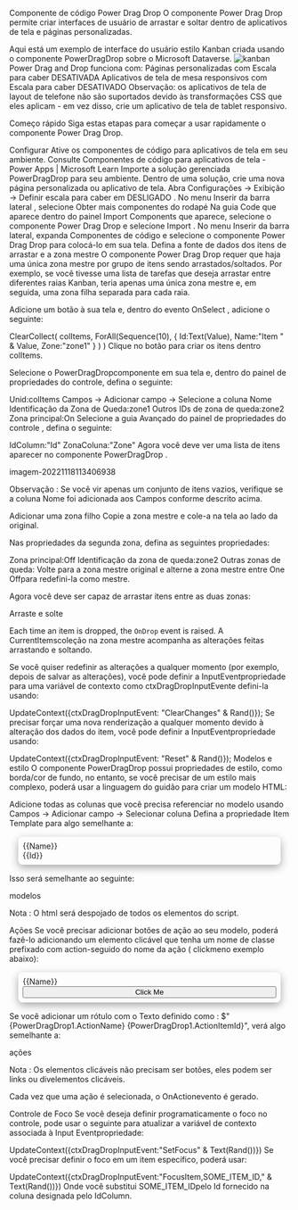 Componente de código Power Drag Drop
O componente Power Drag Drop permite criar interfaces de usuário de arrastar e soltar dentro de aplicativos de tela e páginas personalizadas.

Aqui está um exemplo de interface do usuário estilo Kanban criada usando o componente PowerDragDrop sobre o Microsoft Dataverse.
![kanban](https://user-images.githubusercontent.com/124692478/228073637-f130f5fd-9cd1-45a7-88dd-82837b8ec021.gif)
Power Drag and Drop funciona com:
Páginas personalizadas com Escala para caber DESATIVADA
Aplicativos de tela de mesa responsivos com Escala para caber DESATIVADO
Observação: os aplicativos de tela de layout de telefone não são suportados devido às transformações CSS que eles aplicam - em vez disso, crie um aplicativo de tela de tablet responsivo.


Começo rápido
Siga estas etapas para começar a usar rapidamente o componente Power Drag Drop.

Configurar
Ative os componentes de código para aplicativos de tela em seu ambiente. Consulte Componentes de código para aplicativos de tela - Power Apps | Microsoft Learn
Importe a solução gerenciada PowerDragDrop para seu ambiente.
Dentro de uma solução, crie uma nova página personalizada ou aplicativo de tela.
Abra Configurações -> Exibição -> Definir escala para caber em DESLIGADO .
No menu Inserir da barra lateral , selecione Obter mais componentes do rodapé
Na guia Code que aparece dentro do painel Import Components que aparece, selecione o componente Power Drag Drop e selecione Import .
No menu Inserir da barra lateral, expanda Componentes de código e selecione o componente Power Drag Drop para colocá-lo em sua tela.
Defina a fonte de dados dos itens de arrastar e a zona mestre
O componente Power Drag Drop requer que haja uma única zona mestre por grupo de itens sendo arrastados/soltados. Por exemplo, se você tivesse uma lista de tarefas que deseja arrastar entre diferentes raias Kanban, teria apenas uma única zona mestre e, em seguida, uma zona filha separada para cada raia.

Adicione um botão à sua tela e, dentro do evento OnSelect , adicione o seguinte:

ClearCollect(
    colItems,
    ForAll(Sequence(10),
        {
            Id:Text(Value),
            Name:"Item " & Value,
            Zone:"zone1"
        }
    )
)
Clique no botão para criar os itens dentro colItems.

Selecione o PowerDragDropcomponente em sua tela e, dentro do painel de propriedades do controle, defina o seguinte:

Unid:colItems
Campos -> Adicionar campo -> Selecione a coluna Nome
Identificação da Zona de Queda:zone1
Outros IDs de zona de queda:zone2
Zona principal:On
Selecione a guia Avançado do painel de propriedades do controle , defina o seguinte:

IdColumn:"Id"
ZonaColuna:"Zone"
Agora você deve ver uma lista de itens aparecer no componente PowerDragDrop .

imagem-20221118113406938

Observação : Se você vir apenas um conjunto de itens vazios, verifique se a coluna Nome foi adicionada aos Campos conforme descrito acima.

Adicionar uma zona filho
Copie a zona mestre e cole-a na tela ao lado da original.

Nas propriedades da segunda zona, defina as seguintes propriedades:

Zona principal:Off
Identificação da zona de queda:zone2
Outras zonas de queda:<No Value>
Volte para a zona mestre original e alterne a zona mestre entre One Offpara redefini-la como mestre.

Agora você deve ser capaz de arrastar itens entre as duas zonas:

Arraste e solte

Each time an item is dropped, the `OnDrop` event is raised.
A CurrentItemscoleção na zona mestre acompanha as alterações feitas arrastando e soltando.

Se você quiser redefinir as alterações a qualquer momento (por exemplo, depois de salvar as alterações), você pode definir a InputEventpropriedade para uma variável de contexto como ctxDragDropInputEvente defini-la usando:

UpdateContext({ctxDragDropInputEvent: "ClearChanges" & Rand()});
Se precisar forçar uma nova renderização a qualquer momento devido à alteração dos dados do item, você pode definir a InputEventpropriedade usando:

UpdateContext({ctxDragDropInputEvent: "Reset" & Rand()});
Modelos e estilo
O componente PowerDragDrop possui propriedades de estilo, como borda/cor de fundo, no entanto, se você precisar de um estilo mais complexo, poderá usar a linguagem do guidão para criar um modelo HTML:

Adicione todas as colunas que você precisa referenciar no modelo usando Campos -> Adicionar campo -> Selecionar coluna
Defina a propriedade Item Template para algo semelhante a:
<div
	style="
		box-shadow: rgba(0, 0, 0, 0.35) 0px 5px 15px;
		display:flex;
		flex-direction: column;
		margin: 16px;
        padding: 8px;
        border-radius: 8px;
	">
	<div>{{Name}}</div>
	<div>{{Id}}</div>
</div>
Isso será semelhante ao seguinte:

modelos

Nota : O html será despojado de todos os elementos do script.

Ações
Se você precisar adicionar botões de ação ao seu modelo, poderá fazê-lo adicionando um elemento clicável que tenha um nome de classe prefixado com action-seguido do nome da ação ( clickmeno exemplo abaixo):

<div
	style="
		box-shadow: rgba(0, 0, 0, 0.35) 0px 5px 15px;
		display:flex;
		flex-direction: column;
		margin: 16px;
        padding: 8px;
        border-radius: 8px;
	">
	<div>{{Name}}</div>
	<button class="action-clickme">Click Me</buttom>
</div>
Se você adicionar um rótulo com o Texto definido como : $"{PowerDragDrop1.ActionName} {PowerDragDrop1.ActionItemId}", verá algo semelhante a:

ações

Nota : Os elementos clicáveis ​​não precisam ser botões, eles podem ser links ou divelementos clicáveis.

Cada vez que uma ação é selecionada, o OnActionevento é gerado.

Controle de Foco
Se você deseja definir programaticamente o foco no controle, pode usar o seguinte para atualizar a variável de contexto associada à Input Eventpropriedade:

UpdateContext({ctxDragDropInputEvent:"SetFocus" & Text(Rand())})
Se você precisar definir o foco em um item específico, poderá usar:

UpdateContext({ctxDragDropInputEvent:"FocusItem,SOME_ITEM_ID," & Text(Rand())})
Onde você substitui SOME_ITEM_IDpelo Id fornecido na coluna designada pelo IdColumn.
